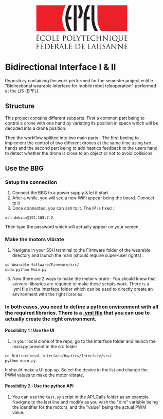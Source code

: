 <p align="center">
  <img src=https://github.com/AntoineWeber/Bidirectional_Interface/blob/master/readme_images/epfl_logo.png>
</p>

# Bidirectional Interface I & II
Repository containing the work performed for the semester project entitle "Bidirectional wearable interface for mobile robot teleoperation" performed at the LIS (EPFL).


## Structure
This project contains different subparts. First a common part being to control a drone with one hand by variating its position in space which will be decoded into a drone position.

Then the workflow splitted into two main parts : The first beeing to implement the control of two different drones at the same time using two hands and the second part being to add haptics feedback to the users hand to detect whether the drone is close to an object or not to avoid collisions.

## Use the BBG

### Setup the connection
1) Connect the BBG to a power supply & let it start
2) After a while, you will see a new WiFi appear being the board. Connect to it
3) Once connected, you can ssh to it. The IP is fixed :
```
ssh debian@192.168.7.2
```
Then type the password which will actually appear on your screen.

### Make the motors vibrate
1) Navigate in your SSH terminal to the Firmware folder of the wearable directory and launch the main (should require super-user rights) :
```
cd Wearable-Software/Firmware/src/
sudo python Main.py
```
3) Now there are 2 ways to make the motor vibrate : You should know that serveral libraries are required to make these scripts work. There is a .yml file in the Interface folder which can be used to directly create an environment with the right libraries.

### In both cases, you need to define a python environment with all the required libraries. There is a [.yml file](Bidirectional_interface/Haptics/Interface/) that you can use to actually create the right environment.

#### Possibility 1 : Use the UI
1) In your local clone of the repo, go to the Interface folder and launch the main.py present in the src folder 
```
cd Bidirectional_interface/Haptics/Interface/src/
python main.py
```
It should make a UI pop up. Select the device in the list and change the PWM values to make the motor vibrate.

#### Possibility 2 : Use the python API
1) You can use the `test.py` script in the API_Calls folder as an example. Navigate to the last line and modify as you wish the "dim" variable being the identifier for the motors, and the "value" being the actual PWM value.

